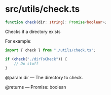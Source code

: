 # src/utils/check.ts

```ts
function check(dir: string): Promise<boolean>;
```

Checks if a directory exists

For example:

```ts
import { check } from "./utils/check.ts";

if (check("./dirToCheck")) {
    // Do stuff
}
```

@param dir — The directory to check.

@returns — Promise: boolean
